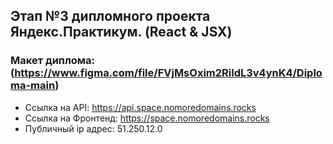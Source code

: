 ## Этап №3 дипломного проекта Яндекс.Практикум. (React & JSX)
### Макет диплома: (https://www.figma.com/file/FVjMsOxim2RildL3v4ynK4/Diploma-main)
* Ссылка на API: https://api.space.nomoredomains.rocks
* Ссылка на Фронтенд: https://space.nomoredomains.rocks
* Публичный ip адрес: 51.250.12.0
